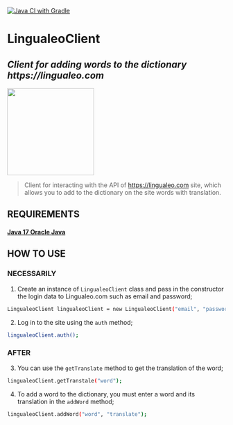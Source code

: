 [![Java CI with Gradle](https://github.com/clear-solutions/lingualeo-client/actions/workflows/gradle.yml/badge.svg)](https://github.com/clear-solutions/lingualeo-client/actions/workflows/gradle.yml)

# LingualeoClient

## _Client for adding words to the dictionary https://lingualeo.com_

[<img src="http://clear-solutions.ltd/wp-content/uploads/2020/09/logolidone-300x61.png" width="200"/>](http://clear-solutions.ltd)

> Client for interacting with the API of https://lingualeo.com site, which allows you to add
> to the dictionary on the site words with translation.

## REQUIREMENTS

#### [Java 17 Oracle Java](https://www.oracle.com/java/technologies/javase/jdk17-archive-downloads.html)

## HOW TO USE

### NECESSARILY

1. Create an instance of `LingualeoClient` class and pass in the constructor the login data to Lingualeo.com such as
   email and password;

```sh
LingualeoClient lingualeoClient = new LingualeoClient("email", "password");
```

2. Log in to the site using the `auth` method;

```sh
lingualeoClient.auth();
```

### AFTER

3. You can use the `getTranslate` method to get the translation of the word;

```sh
lingualeoClient.getTranstale("word");
```

4. To add a word to the dictionary, you must enter a word and its translation in the `addWord` method;

```sh
lingualeoClient.addWord("word", "translate");
```


